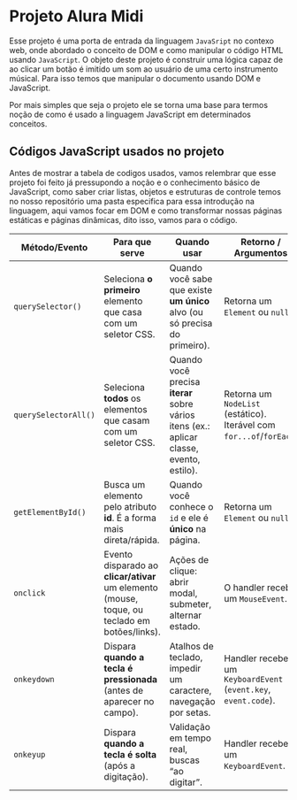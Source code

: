 # Projeto Alura Midi
Esse projeto é uma porta de entrada da linguagem `JavaSript` no contexo web, onde abordado o conceito de DOM e como manipular o código HTML usando `JavaScript`. O objeto deste projeto é construir uma lógica capaz de ao clicar um botão é imitido um som ao usuário de uma certo instrumento músical. Para isso temos que manipular o documento usando DOM e JavaScript. 

Por mais simples que seja o projeto ele se torna uma base para termos noção de como é usado a linguagem JavaScript em determinados conceitos. 

## Códigos JavaScript usados no projeto
Antes de mostrar a tabela de codigos usados, vamos relembrar que esse projeto foi feito já pressupondo a noção e o conhecimento básico de JavaScript, como saber criar listas, objetos e estruturas de controle temos no nosso repositório uma pasta especifica para essa introdução na linguagem, aqui vamos focar em DOM e como transformar nossas páginas estáticas e páginas dinâmicas, dito isso, vamos para o código.

| Método/Evento        | Para que serve                                                                                | Quando usar                                                                              | Retorno / Argumentos                                                 | Exemplo curto                                                                            |
| -------------------- | --------------------------------------------------------------------------------------------- | ---------------------------------------------------------------------------------------- | -------------------------------------------------------------------- | ---------------------------------------------------------------------------------------- |
| `querySelector()`    | Seleciona **o primeiro** elemento que casa com um seletor CSS.                                | Quando você sabe que existe **um único** alvo (ou só precisa do primeiro).               | Retorna um `Element` ou `null`.                                      | `js const input = document.querySelector('form input[name="email"]');`                   |
| `querySelectorAll()` | Seleciona **todos** os elementos que casam com um seletor CSS.                                | Quando você precisa **iterar** sobre vários itens (ex.: aplicar classe, evento, estilo). | Retorna um `NodeList` (estático). Iterável com `for...of`/`forEach`. | `js document.querySelectorAll('.btn').forEach(b => b.disabled = false);`                 |
| `getElementById()`   | Busca um elemento pelo atributo **id**. É a forma mais direta/rápida.                         | Quando você conhece o `id` e ele é **único** na página.                                  | Retorna um `Element` ou `null`.                                      | `js const modal = document.getElementById('form_modal');`                                |
| `onclick`            | Evento disparado ao **clicar/ativar** um elemento (mouse, toque, ou teclado em botões/links). | Ações de clique: abrir modal, submeter, alternar estado.                                 | O handler recebe um `MouseEvent`.                                    | `js btn.addEventListener('click', (e) => { e.preventDefault(); abrirModal(); });`        |
| `onkeydown`          | Dispara **quando a tecla é pressionada** (antes de aparecer no campo).                        | Atalhos de teclado, impedir um caractere, navegação por setas.                           | Handler recebe um `KeyboardEvent` (`event.key`, `event.code`).       | `js document.addEventListener('keydown', (e)=>{ if(e.key==='Escape') fecharModal(); });` |
| `onkeyup`            | Dispara **quando a tecla é solta** (após a digitação).                                        | Validação em tempo real, buscas “ao digitar”.                                            | Handler recebe um `KeyboardEvent`.                                   | `js search.addEventListener('keyup', ()=> filtrarLista(search.value));`                  |
